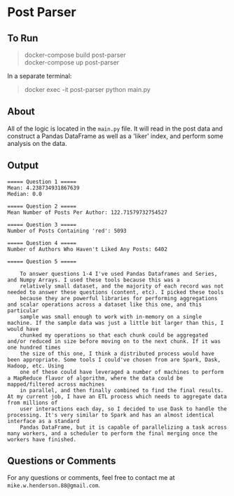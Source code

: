 
# Post Parser

## To Run
> docker-compose build post-parser  
> docker-compose up post-parser

In a separate terminal:
> docker exec -it post-parser python main.py

## About
All of the logic is located in the `main.py` file. It will read in the post data and construct a Pandas DataFrame as well as a 'liker' index, and perform some analysis on the data.

## Output

```
===== Question 1 =====
Mean: 4.238734931867639
Median: 0.0

===== Question 2 =====
Mean Number of Posts Per Author: 122.71579732754527

===== Question 3 =====
Number of Posts Containing 'red': 5093

===== Question 4 =====
Number of Authors Who Haven't Liked Any Posts: 6402

===== Question 5 =====

    To answer questions 1-4 I've used Pandas Dataframes and Series, and Numpy Arrays. I used these tools because this was a
    relatively small dataset, and the majority of each record was not needed to answer these questions (content, etc). I picked these tools
    because they are powerful libraries for performing aggregations and scalar operations across a dataset like this one, and this particular
    sample was small enough to work with in-memory on a single machine. If the sample data was just a little bit larger than this, I would have
    chunked my operations so that each chunk could be aggregated and/or reduced in size before moving on to the next chunk. If it was one hundred times
    the size of this one, I think a distributed process would have been appropriate. Some tools I could've chosen from are Spark, Dask, Hadoop, etc. Using
    one of these could have leveraged a number of machines to perform a MapReduce flavor of algorithm, where the data could be mapped/filtered across machines
    in parallel, and then finally combined to find the final results. At my current job, I have an ETL process which needs to aggregate data from millions of 
    user interactions each day, so I decided to use Dask to handle the processing. It's very similar to Spark and has an almost identical interface as a standard
    Pandas DataFrame, but it is capable of parallelizing a task across many workers, and a scheduler to perform the final merging once the workers have finished.
   ```
   
## Questions or Comments
For any questions or comments, feel free to contact me at `mike.w.henderson.88@gmail.com`.
